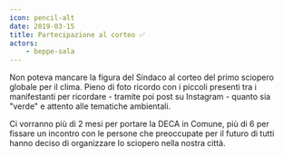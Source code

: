 ```yaml
---
icon: pencil-alt
date: 2019-03-15
title: Partecipazione al corteo ✅
actors:
    - beppe-sala
---
```


Non poteva mancare la figura del Sindaco al corteo del primo sciopero globale per il clima.
Pieno di foto ricordo con i piccoli presenti tra i manifestanti per ricordare - tramite poi post su Instagram - quanto sia "verde" e attento alle tematiche ambientali.

Ci vorranno più di 2 mesi per portare la DECA in Comune, più di 6 per fissare un incontro con le persone che preoccupate per il futuro di tutti hanno deciso di organizzare lo sciopero nella nostra città.
